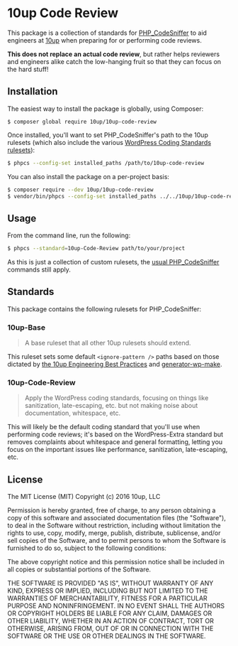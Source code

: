 # 10up Code Review

This package is a collection of standards for [PHP_CodeSniffer](https://github.com/squizlabs/PHP_CodeSniffer) to aid engineers at [10up](http://10up.com) when preparing for or performing code reviews.

**This does not replace an actual code review**, but rather helps reviewers and engineers alike catch the low-hanging fruit so that they can focus on the hard stuff!

## Installation

The easiest way to install the package is globally, using Composer:

```
$ composer global require 10up/10up-code-review
```

Once installed, you'll want to set PHP_CodeSniffer's path to the 10up rulesets (which also include the various [WordPress Coding Standards rulesets](https://github.com/WordPress-Coding-Standards/WordPress-Coding-Standards)):

```bash
$ phpcs --config-set installed_paths /path/to/10up-code-review
```

You can also install the package on a per-project basis:

```bash
$ composer require --dev 10up/10up-code-review
$ vendor/bin/phpcs --config-set installed_paths ../../10up/10up-code-review
```

## Usage

From the command line, run the following:

```bash
$ phpcs --standard=10up-Code-Review path/to/your/project
```

As this is just a collection of custom rulesets, the [usual PHP_CodeSniffer](https://github.com/squizlabs/PHP_CodeSniffer/wiki/Usage) commands still apply.


## Standards

This package contains the following rulesets for PHP_CodeSniffer:

### 10up-Base

> A base ruleset that all other 10up rulesets should extend.

This ruleset sets some default `<ignore-pattern />` paths based on those dictated by [the 10up Engineering Best Practices](https://10up.github.io/Engineering-Best-Practices/structure/) and [generator-wp-make](https://github.com/10up/generator-wp-make).

### 10up-Code-Review

> Apply the WordPress coding standards, focusing on things like sanitization, late-escaping, etc. but not making noise about documentation, whitespace, etc.

This will likely be the default coding standard that you'll use when performing code reviews; it's based on the WordPress-Extra standard but removes complaints about whitespace and general formatting, letting you focus on the important issues like performance, sanitization, late-escaping, etc.


## License

The MIT License (MIT)
Copyright (c) 2016 10up, LLC

Permission is hereby granted, free of charge, to any person obtaining a copy of this software and associated documentation files (the "Software"), to deal in the Software without restriction, including without limitation the rights to use, copy, modify, merge, publish, distribute, sublicense, and/or sell copies of the Software, and to permit persons to whom the Software is furnished to do so, subject to the following conditions:

The above copyright notice and this permission notice shall be included in all copies or substantial portions of the Software.

THE SOFTWARE IS PROVIDED "AS IS", WITHOUT WARRANTY OF ANY KIND, EXPRESS OR IMPLIED, INCLUDING BUT NOT LIMITED TO THE WARRANTIES OF MERCHANTABILITY, FITNESS FOR A PARTICULAR PURPOSE AND NONINFRINGEMENT. IN NO EVENT SHALL THE AUTHORS OR COPYRIGHT HOLDERS BE LIABLE FOR ANY CLAIM, DAMAGES OR OTHER LIABILITY, WHETHER IN AN ACTION OF CONTRACT, TORT OR OTHERWISE, ARISING FROM, OUT OF OR IN CONNECTION WITH THE SOFTWARE OR THE USE OR OTHER DEALINGS IN THE SOFTWARE.